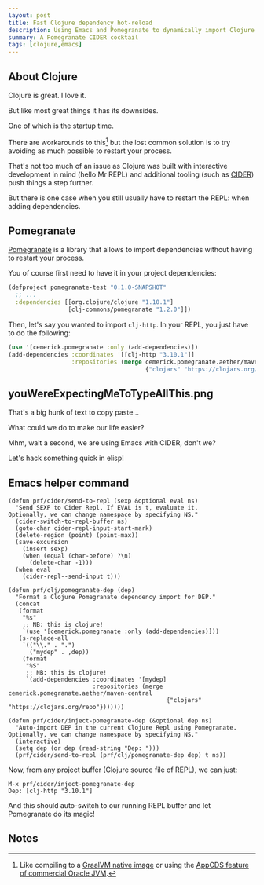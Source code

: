 ```yaml
---
layout: post
title: Fast Clojure dependency hot-reload
description: Using Emacs and Pomegranate to dynamically import Clojure dependencies
summary: A Pomegranate CIDER cocktail
tags: [clojure,emacs]
---
```



## About Clojure

Clojure is great. I love it.

But like most great things it has its downsides.

One of which is the startup time.

There are workarounds to this[^1] but the lost common solution is to try avoiding as much possible to restart your process.

That's not too much of an issue as Clojure was built with interactive development in mind (hello Mr REPL) and additional tooling (such as [CIDER](https://cider.mx/)) push things a step further.

But there is one case when you still usually have to restart the REPL: when adding dependencies.


## Pomegranate

[Pomegranate](https://github.com/clj-commons/pomegranate) is a library that allows to import dependencies without having to restart your process.

You of course first need to have it in your project dependencies:

```clojure
(defproject pomegranate-test "0.1.0-SNAPSHOT"
  ;; ...
  :dependencies [[org.clojure/clojure "1.10.1"]
                 [clj-commons/pomegranate "1.2.0"]])
```

Then, let's say you wanted to import `clj-http`. In your REPL, you just have to do the following:

```clojure
(use '[cemerick.pomegranate :only (add-dependencies)])
(add-dependencies :coordinates '[[clj-http "3.10.1"]]
                  :repositories (merge cemerick.pomegranate.aether/maven-central
                                       {"clojars" "https://clojars.org/repo"}))
```


## youWereExpectingMeToTypeAllThis.png

That's a big hunk of text to copy paste...

What could we do to make our life easier?

Mhm, wait a second, we are using Emacs with CIDER, don't we?

Let's hack something quick in elisp!


## Emacs helper command

```emacs-lisp
(defun prf/cider/send-to-repl (sexp &optional eval ns)
  "Send SEXP to Cider Repl. If EVAL is t, evaluate it.
Optionally, we can change namespace by specifying NS."
  (cider-switch-to-repl-buffer ns)
  (goto-char cider-repl-input-start-mark)
  (delete-region (point) (point-max))
  (save-excursion
    (insert sexp)
    (when (equal (char-before) ?\n)
      (delete-char -1)))
  (when eval
    (cider-repl--send-input t)))

(defun prf/clj/pomegranate-dep (dep)
  "Format a Clojure Pomegranate dependency import for DEP."
  (concat
   (format
    "%s"
    ;; NB: this is clojure!
    `(use '[cemerick.pomegranate :only (add-dependencies)]))
   (s-replace-all
    `(("\\." . ".")
      ("mydep" . ,dep))
    (format
     "%S"
     ;; NB: this is clojure!
     `(add-dependencies :coordinates '[mydep]
                        :repositories (merge cemerick.pomegranate.aether/maven-central
                                             {"clojars" "https://clojars.org/repo"}))))))

(defun prf/cider/inject-pomegranate-dep (&optional dep ns)
  "Auto-import DEP in the current Clojure Repl using Pomegranate.
Optionally, we can change namespace by specifying NS."
  (interactive)
  (setq dep (or dep (read-string "Dep: ")))
  (prf/cider/send-to-repl (prf/clj/pomegranate-dep dep) t ns))
```

Now, from any project buffer (Clojure source file of REPL), we can just:

```
M-x prf/cider/inject-pomegranate-dep
Dep: [clj-http "3.10.1"]
```

And this should auto-switch to our running REPL buffer and let Pomegranate do its magic!


## Notes

[^1]: Like compiling to a [GraalVM native image](https://www.graalvm.org/docs/reference-manual/native-image/) or using the [AppCDS feature of commercial Oracle JVM](http://blog.gilliard.lol/2017/10/04/AppCDS-and-Clojure.html).
